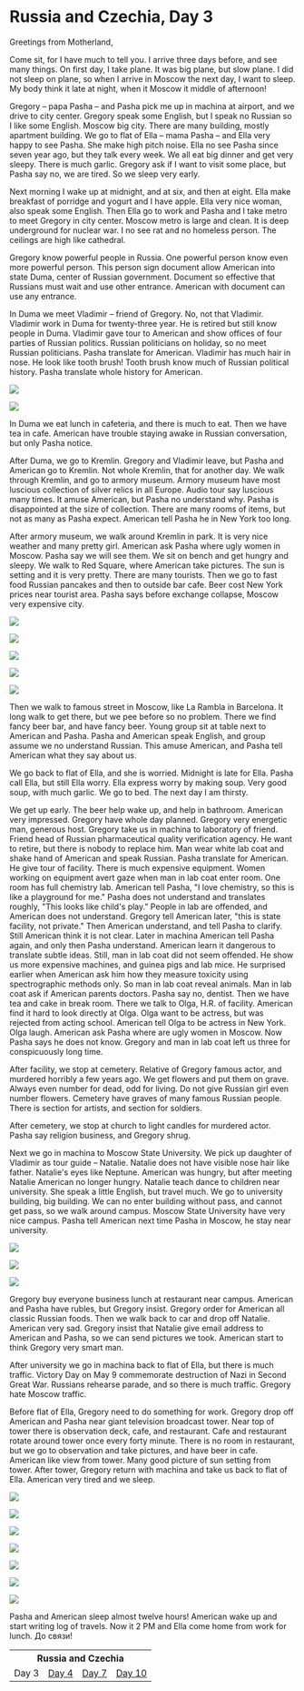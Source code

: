Russia and Czechia, Day 3
=========================
Greetings from Motherland,

Come sit, for I have much to tell you. I arrive three days before, and see
many things. On first day, I take plane. It was big plane, but slow plane. I
did not sleep on plane, so when I arrive in Moscow the next day, I want to
sleep. My body think it late at night, when it Moscow it middle of
afternoon!

Gregory – papa Pasha – and Pasha pick me up in machina at airport, and we
drive to city center. Gregory speak some English, but I speak no Russian so
I like some English. Moscow big city. There are many building, mostly
apartment building. We go to flat of Ella – mama Pasha – and Ella very happy
to see Pasha. She make high pitch noise. Ella no see Pasha since seven year
ago, but they talk every week. We all eat big dinner and get very sleepy.
There is much garlic. Gregory ask if I want to visit some place, but Pasha
say no, we are tired. So we sleep very early.

Next morning I wake up at midnight, and at six, and then at eight. Ella make
breakfast of porridge and yogurt and I have apple. Ella very nice woman,
also speak some English. Then Ella go to work and Pasha and I take metro to
meet Gregory in city center. Moscow metro is large and clean. It is deep
underground for nuclear war. I no see rat and no homeless person. The
ceilings are high like cathedral.

Gregory know powerful people in Russia. One powerful person know even more
powerful person. This person sign document allow American into state Duma,
center of Russian government. Document so effective that Russians must wait
and use other entrance. American with document can use any entrance.

In Duma we meet Vladimir – friend of Gregory. No, not that Vladimir.
Vladimir work in Duma for twenty-three year. He is retired but still know
people in Duma. Vladimir gave tour to American and show offices of four
parties of Russian politics. Russian politicians on holiday, so no meet
Russian politicians. Pasha translate for American. Vladimir has much hair in
nose. He look like tooth brush! Tooth brush know much of Russian political
history. Pasha translate whole history for American.

![](../site/russia1-9_small.jpg)

![](../site/russia1-7_small.jpg)

In Duma we eat lunch in cafeteria, and there is much to eat. Then we have
tea in cafe. American have trouble staying awake in Russian conversation,
but only Pasha notice.

After Duma, we go to Kremlin. Gregory and Vladimir leave, but Pasha and
American go to Kremlin. Not whole Kremlin, that for another day. We walk
through Kremlin, and go to armory museum. Armory museum have most luscious
collection of silver relics in all Europe. Audio tour say luscious many
times. It amuse American, but Pasha no understand why. Pasha is disappointed
at the size of collection. There are many rooms of items, but not as many as
Pasha expect. American tell Pasha he in New York too long.

After armory museum, we walk around Kremlin in park. It is very nice weather
and many pretty girl. American ask Pasha where ugly women in Moscow. Pasha
say we will see them. We sit on bench and get hungry and sleepy. We walk to
Red Square, where American take pictures. The sun is setting and it is very
pretty. There are many tourists. Then we go to fast food Russian pancakes
and then to outside bar cafe. Beer cost New York prices near tourist area.
Pasha says before exchange collapse, Moscow very expensive city.

![](../site/russia1-14_small.jpg)

![](../site/russia1-11_small.jpg)

![](../site/russia1-2_small.jpg)

![](../site/russia1-12_small.jpg)

![](../site/russia1-15_small.jpg)

Then we walk to famous street in Moscow, like La Rambla in Barcelona. It
long walk to get there, but we pee before so no problem. There we find fancy
beer bar, and have fancy beer. Young group sit at table next to American and
Pasha. Pasha and American speak English, and group assume we no understand
Russian. This amuse American, and Pasha tell American what they say about
us.

We go back to flat of Ella, and she is worried. Midnight is late for Ella.
Pasha call Ella, but still Ella worry. Ella express worry by making soup.
Very good soup, with much garlic. We go to bed. The next day I am thirsty.

We get up early. The beer help wake up, and help in bathroom. American very
impressed. Gregory have whole day planned. Gregory very energetic man,
generous host. Gregory take us in machina to laboratory of friend. Friend
head of Russian pharmaceutical quality verification agency. He want to
retire, but there is nobody to replace him. Man wear white lab coat and
shake hand of American and speak Russian. Pasha translate for American. He
give tour of facility. There is much expensive equipment. Women working on
equipment avert gaze when man in lab coat enter room. One room has full
chemistry lab. American tell Pasha, "I love chemistry, so this is like a
playground for me." Pasha does not understand and translates roughly, "This
looks like child's play." People in lab are offended, and American does not
understand. Gregory tell American later, "this is state facility, not
private." Then American understand, and tell Pasha to clarify. Still
American think it is not clear. Later in machina American tell Pasha again,
and only then Pasha understand. American learn it dangerous to translate
subtle ideas. Still, man in lab coat did not seem offended. He show us more
expensive machines, and guinea pigs and lab mice. He surprised earlier when
American ask him how they measure toxicity using spectrographic methods
only. So man in lab coat reveal animals. Man in lab coat ask if American
parents doctors. Pasha say no, dentist. Then we have tea and cake in break
room. There we talk to Olga, H.R. of facility. American find it hard to look
directly at Olga. Olga want to be actress, but was rejected from acting
school. American tell Olga to be actress in New York. Olga laugh. American
ask Pasha where are ugly women in Moscow. Now Pasha says he does not know.
Gregory and man in lab coat left us three for conspicuously long time.

After facility, we stop at cemetery. Relative of Gregory famous actor, and
murdered horribly a few years ago. We get flowers and put them on grave.
Always even number for dead, odd for living. Do not give Russian girl even
number flowers. Cemetery have graves of many famous Russian people. There is
section for artists, and section for soldiers.

After cemetery, we stop at church to light candles for murdered actor. Pasha
say religion business, and Gregory shrug.

Next we go in machina to Moscow State University. We pick up daughter of
Vladimir as tour guide – Natalie. Natalie does not have visible nose hair
like father. Natalie's eyes like Neptune. American was hungry, but after
meeting Natalie American no longer hungry. Natalie teach dance to children
near university. She speak a little English, but travel much. We go to
university building, big building. We can no enter building without pass,
and cannot get pass, so we walk around campus. Moscow State University have
very nice campus. Pasha tell American next time Pasha in Moscow, he stay
near university.

![](../site/russia1-6_small.jpg)

![](../site/russia1-4_small.jpg)

![](../site/russia1-10_small.jpg)

Gregory buy everyone business lunch at restaurant near campus. American and
Pasha have rubles, but Gregory insist. Gregory order for American all
classic Russian foods. Then we walk back to car and drop off Natalie.
American very sad. Gregory insist that Natalie give email address to
American and Pasha, so we can send pictures we took. American start to think
Gregory very smart man.

After university we go in machina back to flat of Ella, but there is much
traffic. Victory Day on May 9 commemorate destruction of Nazi in Second
Great War. Russians rehearse parade, and so there is much traffic. Gregory
hate Moscow traffic.

Before flat of Ella, Gregory need to do something for work. Gregory drop off
American and Pasha near giant television broadcast tower. Near top of tower
there is observation deck, cafe, and restaurant. Cafe and restaurant rotate
around tower once every forty minute. There is no room in restaurant, but we
go to observation and take pictures, and have beer in cafe. American like
view from tower. Many good picture of sun setting from tower. After tower,
Gregory return with machina and take us back to flat of Ella. American very
tired and we sleep.

![](../site/russia1-5_small.jpg)

![](../site/russia1-16_small.jpg)

![](../site/russia1-13_small.jpg)

![](../site/russia1-1_small.jpg)

![](../site/russia1-17_small.jpg)

![](../site/russia1-8_small.jpg)

![](../site/russia1-3_small.jpg)

Pasha and American sleep almost twelve hours! American wake up and start
writing log of travels. Now it 2 PM and Ella come home from work for lunch. До
связи!

<table class="series">
  <tr><th colspan="4">Russia and Czechia</th></tr>
  <tr>
    <td>Day 3</td>
    <td><a href="../site/russia2.html">Day 4</a></td>
    <td><a href="../site/russia7.html">Day 7</a></td>
    <td><a href="../site/russia10.html">Day 10</a></td>
  </tr>
</table>
